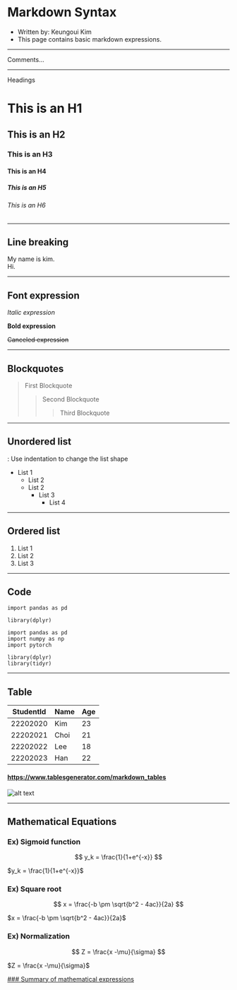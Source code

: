 # Markdown Syntax
- Written by: Keungoui Kim
- This page contains basic markdown expressions.

----------------------------------------

Comments... <!-- Comments... -->

----------------------------------------
Headings
# This is an H1

## This is an H2

### This is an H3

#### This is an H4

##### This is an H5

###### This is an H6

----------------------------------------

## **Line breaking**

My name is kim. <br> Hi.

----------------------------------------

## **Font expression**

_Italic expression_

**Bold expression**

 ~~Canceled expression~~ 

----------------------------------------

## **Blockquotes**

> First Blockquote
>> Second Blockquote
>>> Third Blockquote 

----------------------------------------

## **Unordered list**

 : Use indentation to change the list shape

 * List 1
    * List 2
    * List 2
        * List 3
            * List 4


----------------------------------------

## **Ordered list** 

1. List 1
2. List 2
3. List 3

----------------------------------------

## **Code** 

`import pandas as pd`

`library(dplyr)`

```
import pandas as pd
import numpy as np
import pytorch

library(dplyr)
library(tidyr)
```

----------------------------------------

## **Table** 

| StudentId | Name | Age |
| --- | --- | --- |
| 22202020 | Kim | 23 |
| 22202021 | Choi | 21 |
| 22202022 | Lee | 18 |
| 22202023 | Han | 22 |

#### https://www.tablesgenerator.com/markdown_tables

![alt text](files/markdown_table.png)


----------------------------------------

## **Mathematical Equations** 

### Ex) Sigmoid function
$$
y_k = \frac{1}{1+e^{-x}}
$$

$y_k = \frac{1}{1+e^{-x}}$


### Ex) Square root
$$
x = \frac{-b \pm \sqrt{b^2 - 4ac}}{2a}
$$

$x = \frac{-b \pm \sqrt{b^2 - 4ac}}{2a}$


### Ex) Normalization
$$
Z = \frac{x -\mu}{\sigma}
$$

$Z = \frac{x -\mu}{\sigma}$

[### <ins>Summary of mathematical expressions</ins>](https://rpruim.github.io/s341/S19/from-class/MathinRmd.html)
